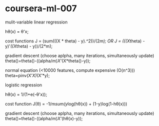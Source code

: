 coursera-ml-007
===============
mulit-variable linear regression

hθ(x) = θ'x;

cost functions
J = (sum(((X * theta) - y).^2))/(2*m); OR
J = (((X*theta) - y)'*((X*theta) - y))/(2*m);

gradient descent (choose aplpha, many iterations, simultaneously update)
theta()=theta()-((alpha/m)*X'*(X*theta()-y));

normal equation (<10000 features, compute expensive (O(n^3)))
theta=pinv(X’*X)*(X’*y);

logistic regression

hθ(x) = 1/(1+e(-θ'x)); 

cost function
J(θ) = -1/m*sum(y*log(hθ(x)) + (1-y)log(1-hθ(x)))

gradient descent (choose aplpha, many iterations, simultaneously update)
theta()=theta()-((alpha/m)*X'*(hθ(x)-y)); 

